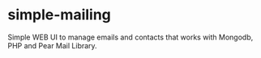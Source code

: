 # simple-mailing
Simple WEB UI to manage emails and contacts that works with Mongodb, PHP and Pear Mail Library.

